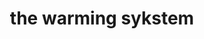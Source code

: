 ---
title: "the warming sykstem"
product_type: "hoodie"
is_women: 
is_men: 
is_unisex: true
is_variant: true
original_price: 35
sale_price:
color: "starlight"
sizes:
- size: "xxxs"
  stock: 7
- size: "xxs"
  stock: 6
- size: "xs"
  stock: 10
- size: "s"
  stock: 4
- size: "m"
  stock: 5
- size: "l"
  stock: 0
- size: "xl"
  stock: 0
- size: "xxl"
  stock: 2
- size: "xxxl"
  stock: 1

img: "1-the-sykstem-hoodie-starlight.png"
main_alt: "the classic the-sykstem hoodie with our logo turned on its side. In 'starlight'"
description: "This is the classic company hoodie, now in a cosmic 'starlight'"
material: "100% bamboo"
---